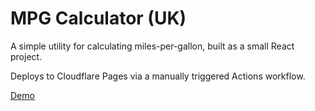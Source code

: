 # MPG Calculator (UK)

A simple utility for calculating miles-per-gallon, built as a small React project.

Deploys to Cloudflare Pages via a manually triggered Actions workflow.

[Demo](https://mpg-calculator.pages.dev/)

